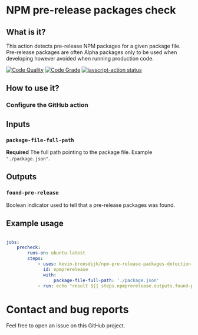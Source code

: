 # NPM pre-release packages check

## What is it?

This action detects pre-release NPM packages for a given package file. Pre-release packages are often Alpha packages only to be used when developing however avoided when running production code. 

[![Code Quality](https://www.code-inspector.com/project/18194/score/svg)](https://frontend.code-inspector.com/public/project/18182/github-action/dashboard)
[![Code Grade](https://www.code-inspector.com/project/18194/status/svg)](https://frontend.code-inspector.com/public/project/18182/github-action/dashboard)
<a href="https://github.com/Kevin-Bronsdijk/npm-pre-release-packages-detection-action/actions"><img alt="javscript-action status" src="https://github.com/Kevin-Bronsdijk/npm-pre-release-packages-detection-action/workflows/Main%20package%20ncc%20build/badge.svg"></a>

## How to use it?

### Configure the GitHub action

## Inputs

### `package-file-full-path`

**Required** The full path pointing to the package file. Example `"./package.json"`.

## Outputs

### `found-pre-release`

Boolean indicator used to tell that a pre-release packages was found.

## Example usage

```yml

jobs:
    precheck:
        runs-on: ubuntu-latest
        steps:
            - uses: kevin-bronsdijk/npm-pre-release-packages-detection-action@v1.0.0
              id: npmprerelease
              with:
                  package-file-full-path: './package.json'
            - run: echo "result ${{ steps.npmprerelease.outputs.found-pre-release }}"
```

# Contact and bug reports

Feel free to open an issue on this GitHub project.

